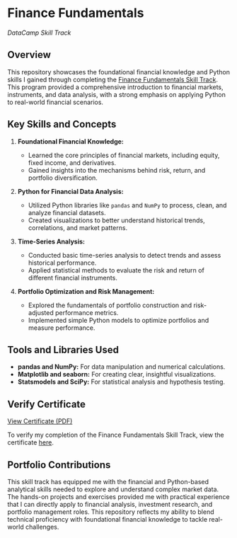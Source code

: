 # Finance Fundamentals
*DataCamp Skill Track*

## Overview

This repository showcases the foundational financial knowledge and Python skills I gained through completing the [Finance Fundamentals Skill Track](https://www.datacamp.com/completed/statement-of-accomplishment/track/d5d2c7d37a09353d4a117c27cf3bdc7d72b3e580). This program provided a comprehensive introduction to financial markets, instruments, and data analysis, with a strong emphasis on applying Python to real-world financial scenarios.

## Key Skills and Concepts

1. **Foundational Financial Knowledge:**
   - Learned the core principles of financial markets, including equity, fixed income, and derivatives.
   - Gained insights into the mechanisms behind risk, return, and portfolio diversification.

2. **Python for Financial Data Analysis:**
   - Utilized Python libraries like `pandas` and `NumPy` to process, clean, and analyze financial datasets.
   - Created visualizations to better understand historical trends, correlations, and market patterns.

3. **Time-Series Analysis:**
   - Conducted basic time-series analysis to detect trends and assess historical performance.
   - Applied statistical methods to evaluate the risk and return of different financial instruments.

4. **Portfolio Optimization and Risk Management:**
   - Explored the fundamentals of portfolio construction and risk-adjusted performance metrics.
   - Implemented simple Python models to optimize portfolios and measure performance.

## Tools and Libraries Used

- **pandas and NumPy:** For data manipulation and numerical calculations.
- **Matplotlib and seaborn:** For creating clear, insightful visualizations.
- **Statsmodels and SciPy:** For statistical analysis and hypothesis testing.

## Verify Certificate

[View Certificate (PDF)](certificate.pdf)

To verify my completion of the Finance Fundamentals Skill Track, view the certificate [here](https://www.datacamp.com/completed/statement-of-accomplishment/track/d5d2c7d37a09353d4a117c27cf3bdc7d72b3e580).

## Portfolio Contributions

This skill track has equipped me with the financial and Python-based analytical skills needed to explore and understand complex market data. The hands-on projects and exercises provided me with practical experience that I can directly apply to financial analysis, investment research, and portfolio management roles. This repository reflects my ability to blend technical proficiency with foundational financial knowledge to tackle real-world challenges.

